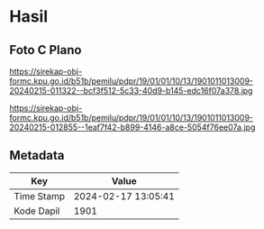 # Hasil

## Foto C Plano

https://sirekap-obj-formc.kpu.go.id/b51b/pemilu/pdpr/19/01/01/10/13/1901011013009-20240215-011322--bcf3f512-5c33-40d9-b145-edc16f07a378.jpg

https://sirekap-obj-formc.kpu.go.id/b51b/pemilu/pdpr/19/01/01/10/13/1901011013009-20240215-012855--1eaf7f42-b899-4146-a8ce-5054f76ee07a.jpg


## Metadata

| Key        | Value               |
| ---------- | ------------------- |
| Time Stamp | 2024-02-17 13:05:41 |
| Kode Dapil | 1901                |



